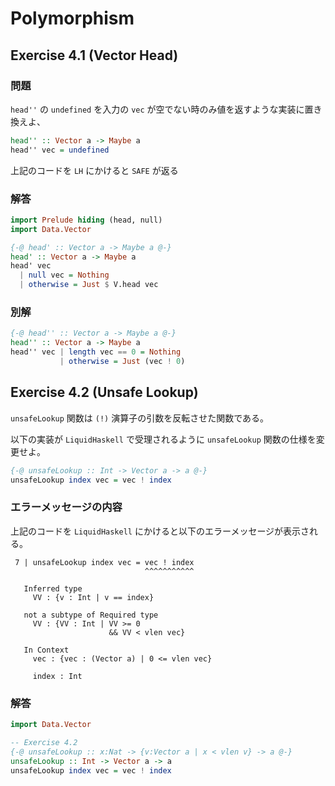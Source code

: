 # Polymorphism

## Exercise 4.1 (Vector Head)

### 問題

`head''` の `undefined` を入力の `vec` が空でない時のみ値を返すような実装に置き換えよ、

```haskell
head'' :: Vector a -> Maybe a
head'' vec = undefined
```

上記のコードを `LH` にかけると `SAFE` が返る

### 解答

```haskell
import Prelude hiding (head, null)
import Data.Vector

{-@ head' :: Vector a -> Maybe a @-}
head' :: Vector a -> Maybe a
head' vec
  | null vec = Nothing
  | otherwise = Just $ V.head vec
```

### 別解


```haskell
{-@ head'' :: Vector a -> Maybe a @-}
head'' :: Vector a -> Maybe a
head'' vec | length vec == 0 = Nothing
           | otherwise = Just (vec ! 0)
```

## Exercise 4.2 (Unsafe Lookup)

`unsafeLookup` 関数は `(!)` 演算子の引数を反転させた関数である。

以下の実装が `LiquidHaskell` で受理されるように `unsafeLookup` 関数の仕様を変更せよ。

```haskell
{-@ unsafeLookup :: Int -> Vector a -> a @-}
unsafeLookup index vec = vec ! index
```

### エラーメッセージの内容

上記のコードを `LiquidHaskell` にかけると以下のエラーメッセージが表示される。

```shell
 7 | unsafeLookup index vec = vec ! index
                              ^^^^^^^^^^^

   Inferred type
     VV : {v : Int | v == index}

   not a subtype of Required type
     VV : {VV : Int | VV >= 0
                      && VV < vlen vec}

   In Context
     vec : {vec : (Vector a) | 0 <= vlen vec}

     index : Int
```

### 解答

```haskell
import Data.Vector

-- Exercise 4.2
{-@ unsafeLookup :: x:Nat -> {v:Vector a | x < vlen v} -> a @-}
unsafeLookup :: Int -> Vector a -> a
unsafeLookup index vec = vec ! index
```
